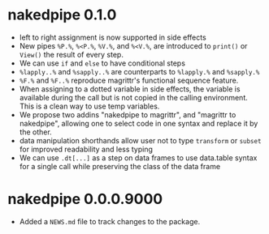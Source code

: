 # nakedpipe 0.1.0

* left to right assignment is now supported in side effects
* New pipes `%P.%`, `%<P.%`, `%V.%`,  and `%<V.%`, are introduced to `print()` or
`View()` the result of every step.
* We can use `if` and `else` to have conditional steps
* `%lapply..%` and `%sapply..%` are counterparts to `%lapply.%` and `%sapply.%`
* `%F.%` and `%F..%` reproduce magrittr's functional sequence feature. 
* When assigning to a dotted variable in side effects, the variable is available
during the call but is not copied in the calling environment. This is a clean
way to use temp variables.
* We propose two addins "nakedpipe to magrittr", and "magrittr to nakedpipe",
allowing one to select code in one syntax and replace it by the other.
* data manipulation shorthands allow user not to type `transform` or `subset` for
  improved readability and less typing
* We can use `.dt[...]` as a step on data frames to use data.table syntax for a single call while preserving the class of the data frame

# nakedpipe 0.0.0.9000

* Added a `NEWS.md` file to track changes to the package.
